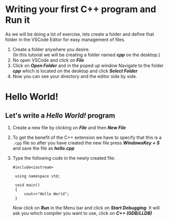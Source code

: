 # Writing your first C++ program and Run it

As we will be doing a lot of exercise, lets create a folder and define that folder in the VSCode Editor for easy management of files.

1. Create a folder anywhere you desire.  
   (In this tutorial we will be creating a folder named ***cpp*** on the desktop.)
2. No open VSCode and click on ***File***
3. Click on ***Open Folder*** and in the poped up window Navigate to the folder ***cpp*** which is located on the desktop and click ***Select Folder***
4. Now you can see your directory and the editor side by side.

# Hello World!

## Let's write a ***Hello World!*** program

1. Create a new file by clicking on ***File*** and then ***New File***
2. To get the benefit of the C++ extension we have to specify that this is a `.cpp` file so after you have created the new file press ***WindowsKey + S*** and save the file as ***hello.cpp***
3. Type the following code in the newly created file:  
   ```
   #include<iostream>

    using namespace std;

    void main()
    {
    	cout<<"Hello World";
    }
    ```

    Now click on ***Run*** in the Menu bar and click on ***Start Debugging***. It will ask you which compiler you want to use, click on ***C++ (GDB/LLDB)***

